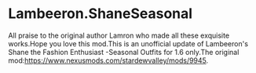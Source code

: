 # Lambeeron.ShaneSeasonal
All praise to the original author Lamron who made all these exquisite works.Hope you love this mod.This is an unofficial update of Lambeeron's Shane the Fashion Enthusiast -Seasonal Outfits for 1.6 only.The original mod:https://www.nexusmods.com/stardewvalley/mods/9945.
